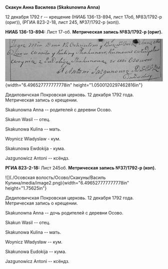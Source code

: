 **Скакун Анна Василева (Skakunowna Anna)**

12 декабря 1792 г -- крещение (НИАБ 136-13-894, лист 17об, №83/1792-р
(ориг)), (РГИА 823-2-18, лист 245, №37/1792-р (коп)).

**НИАБ 136-13-894:** Лист 17-об. **Метрическая запись №83/1792-р
(ориг).**

![](./media/083de6120337b60a7607cc06a25c143f9ef74e21.png){width="6.496527777777778in"
height="1.0500120297462816in"}

Дедиловичская Покровская церковь. 12 декабря 1792 года. Метрическая
запись о крещении.

Skakunowna Anna -- родителей с деревни Осовo.

Skakun Wasil -- отец.

Skakunowa Kulina -- мать.

Woynicz Wladyslaw - кум.

Skakunowa Ewdokija - кума.

Jazgunowicz Antoni -- ксёндз.

**РГИА 823-2-18:** Лист 245об. **Метрическая запись №37/1792-р (коп).**

![](./Осовская волость/Осово/Скакуны/Василь Кулина/media/image2.png){width="6.496527777777778in"
height="1.75625in"}

Дедиловичская Покровская церковь. 12 декабря 1792 года. Метрическая
запись о крещении.

Skakunowna Anna -- дочь родителей с деревни Осово.

Skakun Wasil -- отец.

Skakunowa Kulina -- мать.

Woynicz Władysław -- кум.

Skakunowa Eudokija -- кума.

Jazgunowicz Antoni -- ксёндз.
